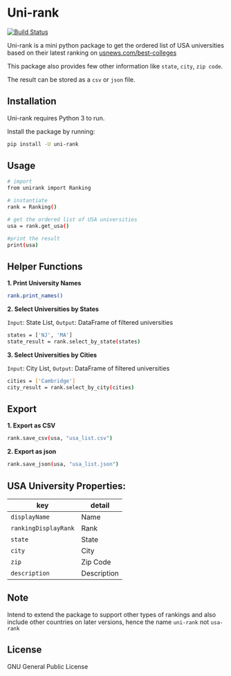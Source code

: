 # Uni-rank

[![Build Status](https://www.travis-ci.com/nahid18/uni-rank.svg?branch=main)](https://www.travis-ci.com/nahid18/uni-rank)

Uni-rank is a mini python package to get the ordered list of USA universities based on their latest ranking on [usnews.com/best-colleges](https://usnews.com/best-colleges)

This package also provides few other information like `state`, `city`, `zip code`.

The result can be stored as a `csv` or `json` file.

Installation
----

Uni-rank requires Python 3 to run. 

Install the package by running:
```sh
pip install -U uni-rank
```

Usage
----
```sh
# import
from unirank import Ranking

# instantiate
rank = Ranking()

# get the ordered list of USA universities
usa = rank.get_usa()

#print the result
print(usa)
```

Helper Functions
----

**1. Print University Names**
```sh
rank.print_names()
```

**2. Select Universities by States**

`Input`: State List, 
`Output`: DataFrame of filtered universities

```sh
states = ['NJ', 'MA']
state_result = rank.select_by_state(states)
```

**3. Select Universities by Cities**

`Input`: City List, 
`Output`: DataFrame of filtered universities

```sh
cities = ['Cambridge']
city_result = rank.select_by_city(cities)
```

Export
----

**1. Export as CSV**
```sh
rank.save_csv(usa, "usa_list.csv")
```

**2. Export as json**
```sh
rank.save_json(usa, "usa_list.json")
```


USA University Properties:
----
key | detail
--- | ---
`displayName` | Name
``rankingDisplayRank`` | Rank
`state` | State
`city` | City
`zip` | Zip Code
`description` | Description


Note
----
Intend to extend the package to support other types of rankings and also include other countries on later versions, hence the name `uni-rank` not `usa-rank`

License
----

GNU General Public License
